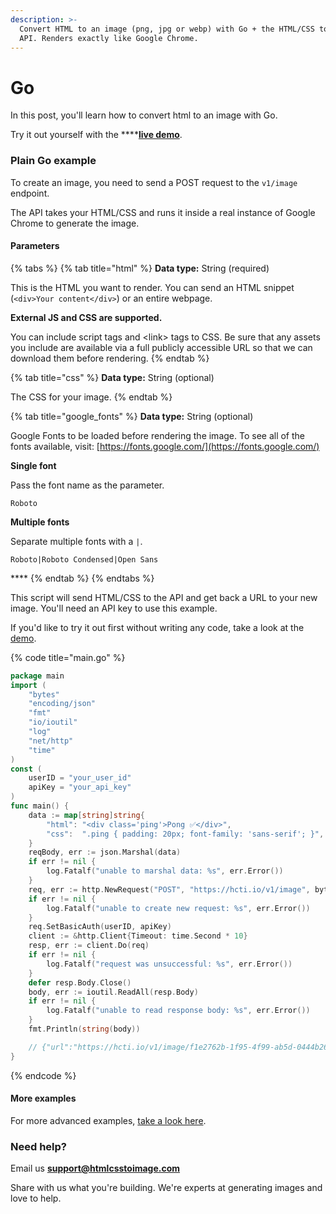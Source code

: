 ```yaml
---
description: >-
  Convert HTML to an image (png, jpg or webp) with Go + the HTML/CSS to Image
  API. Renders exactly like Google Chrome.
---
```


# Go

In this post, you'll learn how to convert html to an image with Go.

Try it out yourself with the ****[**live demo**](https://htmlcsstoimage.com/#demo).

### Plain Go example

To create an image, you need to send a POST request to the  `v1/image` endpoint. 

The API takes your HTML/CSS and runs it inside a real instance of Google Chrome to generate the image.

#### Parameters

{% tabs %}
{% tab title="html" %}
**Data type:** String \(required\)

This is the HTML you want to render. You can send an HTML snippet \(`<div>Your content</div>`\) or an entire webpage.

**External JS and CSS are supported.** 

You can include script tags and &lt;link&gt; tags to CSS. Be sure that any assets you include are available via a full publicly accessible URL so that we can download them before rendering.
{% endtab %}

{% tab title="css" %}
**Data type:** String \(optional\)

The CSS for your image.
{% endtab %}

{% tab title="google\_fonts" %}
**Data type:** String \(optional\)

Google Fonts to be loaded before rendering the image. To see all of the fonts available, visit: [https://fonts.google.com/](https://fonts.google.com/)

**Single font**

Pass the font name as the parameter.

`Roboto`

**Multiple fonts**

Separate multiple fonts with a `|`.

`Roboto|Roboto Condensed|Open Sans`

\*\*\*\*
{% endtab %}
{% endtabs %}

This script will send HTML/CSS to the API and get back a URL to your new image. You'll need an API key to use this example.

If you'd like to try it out first without writing any code, take a look at the [demo](https://htmlcsstoimage.com/#demo).

{% code title="main.go" %}
```go
package main
import (
    "bytes"
    "encoding/json"
    "fmt"
    "io/ioutil"
    "log"
    "net/http"
    "time"
)
const (
    userID = "your_user_id"
    apiKey = "your_api_key"
)
func main() {
    data := map[string]string{
        "html": "<div class='ping'>Pong ✅</div>",
        "css":  ".ping { padding: 20px; font-family: 'sans-serif'; }",
    }
    reqBody, err := json.Marshal(data)
    if err != nil {
        log.Fatalf("unable to marshal data: %s", err.Error())
    }
    req, err := http.NewRequest("POST", "https://hcti.io/v1/image", bytes.NewReader(reqBody))
    if err != nil {
        log.Fatalf("unable to create new request: %s", err.Error())
    }
    req.SetBasicAuth(userID, apiKey)
    client := &http.Client{Timeout: time.Second * 10}
    resp, err := client.Do(req)
    if err != nil {
        log.Fatalf("request was unsuccessful: %s", err.Error())
    }
    defer resp.Body.Close()
    body, err := ioutil.ReadAll(resp.Body)
    if err != nil {
        log.Fatalf("unable to read response body: %s", err.Error())
    }
    fmt.Println(string(body))

    // {"url":"https://hcti.io/v1/image/f1e2762b-1f95-4f99-ab5d-0444b26dfd42"}
}
```
{% endcode %}

#### More examples

For more advanced examples, [take a look here](../#examples).

### Need help? 

Email us **support@htmlcsstoimage.com** 

Share with us what you're building. We're experts at generating images and love to help.

